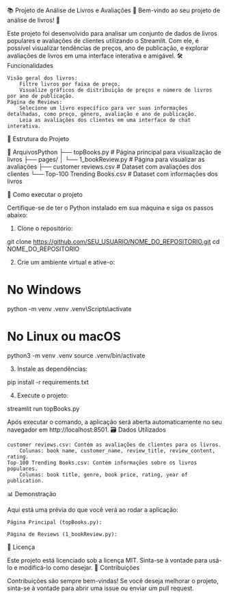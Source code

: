📚 Projeto de Análise de Livros e Avaliações
🎉 Bem-vindo ao seu projeto de análise de livros! 🚀

Este projeto foi desenvolvido para analisar um conjunto de dados de livros populares e avaliações de clientes utilizando o Streamlit. Com ele, é possível visualizar tendências de preços, ano de publicação, e explorar avaliações de livros em uma interface interativa e amigável.
🛠️ Funcionalidades

    Visão geral dos livros:
        Filtre livros por faixa de preço.
        Visualize gráficos de distribuição de preços e número de livros por ano de publicação.
    Página de Reviews:
        Selecione um livro específico para ver suas informações detalhadas, como preço, gênero, avaliação e ano de publicação.
        Leia as avaliações dos clientes em uma interface de chat interativa.

📁 Estrutura do Projeto

📂 ArquivosPython
├── topBooks.py             # Página principal para visualização de livros
├── pages/
│   └── 1_bookReview.py     # Página para visualizar as avaliações
├── customer reviews.csv    # Dataset com avaliações dos clientes
└── Top-100 Trending Books.csv # Dataset com informações dos livros

🚀 Como executar o projeto

Certifique-se de ter o Python instalado em sua máquina e siga os passos abaixo:
1. Clone o repositório:

git clone https://github.com/SEU_USUARIO/NOME_DO_REPOSITORIO.git
cd NOME_DO_REPOSITORIO

2. Crie um ambiente virtual e ative-o:

# No Windows
python -m venv .venv
.venv\Scripts\activate

# No Linux ou macOS
python3 -m venv .venv
source .venv/bin/activate

3. Instale as dependências:

pip install -r requirements.txt

4. Execute o projeto:

streamlit run topBooks.py

Após executar o comando, a aplicação será aberta automaticamente no seu navegador em http://localhost:8501.
🗃️ Dados Utilizados

    customer reviews.csv: Contém as avaliações de clientes para os livros.
        Colunas: book name, customer_name, review_title, review_content, rating.
    Top-100 Trending Books.csv: Contém informações sobre os livros populares.
        Colunas: book title, genre, book price, rating, year of publication.

📊 Demonstração

Aqui está uma prévia do que você verá ao rodar a aplicação:

    Página Principal (topBooks.py):

    Página de Reviews (1_bookReview.py):

📄 Licença

Este projeto está licenciado sob a licença MIT. Sinta-se à vontade para usá-lo e modificá-lo como desejar.
🤝 Contribuições

Contribuições são sempre bem-vindas! Se você deseja melhorar o projeto, sinta-se à vontade para abrir uma issue ou enviar um pull request.
